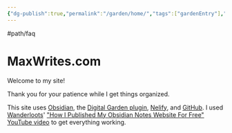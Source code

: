 ```yaml
---
{"dg-publish":true,"permalink":"/garden/home/","tags":["gardenEntry"],"created":"2025-01-31T21:53:03.686-05:00","updated":"2025-01-31T22:12:50.807-05:00"}
---
```


#path/faq

# MaxWrites.com
Welcome to my site!

Thank you for your patience while I get things organized.

This site uses [Obsidian](http://obsidian.md), the [Digital Garden plugin](https://dg-docs.ole.dev/), [Nelify](http://netlify.com), and [GitHub](https://github.com/). I used [Wanderloots](https://wanderloots.xyz/)' ["How I Published My Obsidian Notes Website For Free" YouTube video](https://www.youtube.com/watch?v=7f8e5IiUkeo) to get everything working.
